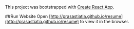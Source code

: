 This project was bootstrapped with [Create React App](https://github.com/facebook/create-react-app).

##Run Website 
Open [http://prasastiatia.github.io/resume](http://prasastiatia.github.io/resume) to view it in the browser.
